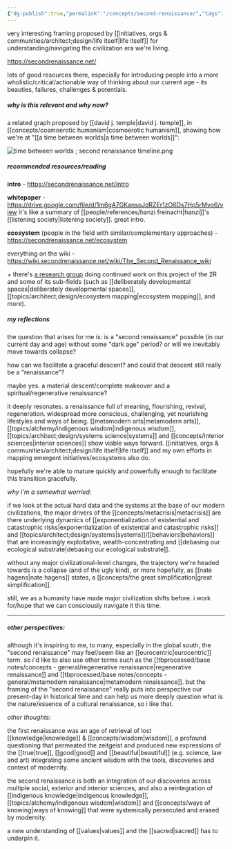 ```yaml
---
{"dg-publish":true,"permalink":"/concepts/second-renaissance/","tags":["🌿","metacrisis"],"created":"2024-05-04T18:20:10.067-03:00","updated":"2024-07-25T00:35:11.687-03:00"}
---
```


very interesting framing proposed by [[initiatives, orgs & communities/architect;design/life itself\|life itself]] for understanding/navigating the civilization era we're living.

https://secondrenaissance.net/

lots of good resources there, especially for introducing people into a more wholistic/critical/actionable way of thinking about our current age - its beauties, failures, challenges & potentials.

##### why is this relevant and why now?

a related graph proposed by [[david j. temple\|david j. temple]], in [[concepts/cosmoerotic humanism\|cosmoerotic humanism]], showing how we're at "[[a time between worlds\|a time between worlds]]":

![time between worlds ; second renaissance timeline.png](/img/user/assets/time%20between%20worlds%20;%20second%20renaissance%20timeline.png)

##### recommended resources/reading

**intro** - https://secondrenaissance.net/intro

**whitepaper** - https://drive.google.com/file/d/1m6gA7GKansoJdRZEr1zO6Ds7Hp5rMvo6/view
it's like a summary of [[people/references/hanzi freinacht\|hanzi]]'s [[listening society\|listening society]]. great intro.

**ecosystem** (people in the field with similar/complementary approaches) - https://secondrenaissance.net/ecosystem

everything on the wiki - https://wiki.secondrenaissance.net/wiki/The_Second_Renaissance_wiki

\+ there's [a research group](https://lifeitself.org/research) doing continued work on this project of the 2R and some of its sub-fields (such as [[deliberately developmental spaces\|deliberately developmental spaces]], [[topics/architect;design/ecosystem mapping\|ecosystem mapping]], and more).

##### my reflections

the question that arises for me is: is a "second renaissance" possible (in our current day and age) without some "dark age" period? or will we inevitably move towards collapse?

how can we facilitate a graceful descent? and could that descent still really be a "renaissance"?

maybe yes. a material descent/complete makeover and a spiritual/regenerative renaissance?

it deeply resonates. a renaissance full of meaning, flourishing, revival, regeneration. widespread more conscious, challenging, yet nourishing lifestyles and ways of being. [[metamodern arts\|metamodern arts]], [[topics/alchemy/indigenous wisdom\|indigenous wisdom]], [[topics/architect;design/systems science\|systems]] and [[concepts/interior sciences\|interior sciences]] show viable ways forward. [[initiatives, orgs & communities/architect;design/life itself\|life itself]] and my own efforts in mapping emergent initiatives/ecosystems also do.

hopefully we're able to mature quickly and powerfully enough to facilitate this transition gracefully.

*why i'm a somewhat worried:*

if we look at the actual hard data and the systems at the base of our modern civilizations, the major drivers of the [[concepts/metacrisis\|metacrisis]] are there  underlying dynamics of [[exponentialization of existential and catastrophic risks\|exponentialization of existential and catastrophic risks]] and [[topics/architect;design/systems\|systems]]/[[behaviors\|behaviors]] that are increasingly exploitative, wealth-concentrating and [[debasing our ecological substrate\|debasing our ecological substrate]].

without any major civilizational-level changes, the trajectory we're headed towards is a collapse (and of the ugly kind), or more hopefully, as [[nate hagens\|nate hagens]] states, a [[concepts/the great simplification\|great simplification]].

still, we as a humanity have made major civilization shifts before. i work for/hope that we can consciously navigate it this time.

---
##### other perspectives:

although it's inspiring to me, to many, especially in the global south, the "second renaissance" may feel/seem like an [[eurocentric\|eurocentric]] term. so i'd like to also use other terms such as the [[tbprocessed/base notes/concepts - general/regenerative renaissance\|regenerative renaissance]] and [[tbprocessed/base notes/concepts - general/metamodern renaissance\|metamodern renaissance]]. but the framing of the "second renaissance" really puts into perspective our present-day in historical time and can help us more deeply question what is the nature/essence of a cultural renaissance, so i like that.


*other thoughts:*

the first renaissance was an age of retrieval of lost [[knowledge\|knowledge]] & [[concepts/wisdom\|wisdom]], a profound questioning that permeated the zeitgeist and produced new expressions of the [[true\|true]], [[good\|good]] and [[beautiful\|beautiful]] (e.g. science, law and art) integrating some ancient wisdom with the tools, discoveries and context of modernity.

the second renaissance is both an integration of our discoveries across multiple social, exterior and interior sciences, and also a reintegration of [[indigenous knowledge\|indigenous knowledge]], [[topics/alchemy/indigenous wisdom\|wisdom]] and [[concepts/ways of knowing\|ways of knowing]] that were systemically persecuted and erased by modernity.

a new understanding of [[values\|values]] and the [[sacred\|sacred]] has to underpin it.